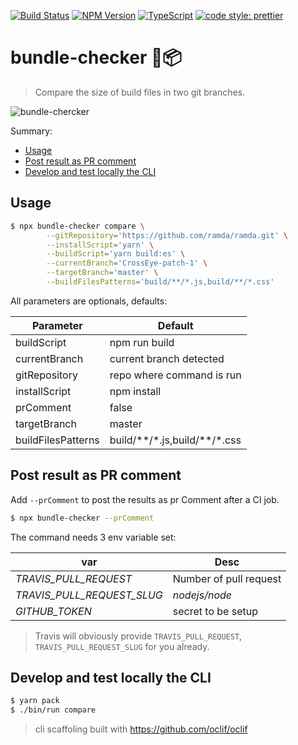 [![Build Status](https://travis-ci.org/rbelling/bundle-checker.png)](https://travis-ci.org/rbelling/bundle-checker)
[![NPM Version](https://img.shields.io/npm/v/bundle-checker.svg)](https://www.npmjs.com/package/bundle-checker)
[![TypeScript](https://badges.frapsoft.com/typescript/code/typescript.svg?v=101)](https://github.com/ellerbrock/typescript-badges/)
[![code style: prettier](https://img.shields.io/badge/code_style-prettier-ff69b4.svg?style=flat-square)](https://github.com/prettier/prettier)

# bundle-checker 🔎📦

> Compare the size of build files in two git branches.

![bundle-chercker](https://user-images.githubusercontent.com/6695231/56052681-fa9b7a80-5d49-11e9-9272-0df40920b14e.gif)

Summary:

- [Usage](#Usage)
- [Post result as PR comment](#Post-result-as-PR-comment)
- [Develop and test locally the CLI](#Develop-and-test-locally-the-CLI)

## Usage

```bash
$ npx bundle-checker compare \
        --gitRepository='https://github.com/ramda/ramda.git' \
        --installScript='yarn' \
        --buildScript='yarn build:es' \
        --currentBranch='CrossEye-patch-1' \
        --targetBranch='master' \
        --buildFilesPatterns='build/**/*.js,build/**/*.css'
```

All parameters are optionals, defaults:

| Parameter          | Default                            |
| ------------------ | ---------------------------------- |
| buildScript        | npm run build                      |
| currentBranch      | current branch detected            |
| gitRepository      | repo where command is run          |
| installScript      | npm install                        |
| prComment          | false                              |
| targetBranch       | master                             |
| buildFilesPatterns | build/\*\*/\*.js,build/\*\*/\*.css |

## Post result as PR comment

Add `--prComment` to post the results as pr Comment after a CI job.

```bash
$ npx bundle-checker --prComment
```

The command needs 3 env variable set:

| var                        | Desc                   |
| -------------------------- | ---------------------- |
| _TRAVIS_PULL_REQUEST_      | Number of pull request |
| _TRAVIS_PULL_REQUEST_SLUG_ | _nodejs/node_          |
| _GITHUB_TOKEN_             | secret to be setup     |

> Travis will obviously provide `TRAVIS_PULL_REQUEST`, `TRAVIS_PULL_REQUEST_SLUG` for you already.

## Develop and test locally the CLI

```bash
$ yarn pack
$ ./bin/run compare
```

> cli scaffoling built with https://github.com/oclif/oclif
